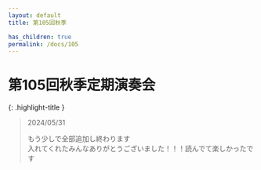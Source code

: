 ```yaml
---
layout: default
title: 第105回秋季

has_children: true
permalink: /docs/105
---
```


# 第105回秋季定期演奏会

{: .highlight-title }
> 2024/05/31
>
> もう少しで全部追加し終わります
> <br>入れてくれたみんなありがとうございました！！！読んでて楽しかったです